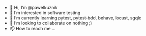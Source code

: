 - 👋 Hi, I’m @pawelkuznik
- 👀 I’m interested in software testing
- 🌱 I’m currently learning pytest, pytest-bdd, behave, locust, sgqlc
- 💞️ I’m looking to collaborate on nothing ;)
- 📫 How to reach me ...

<!---
pawelkuznik/pawelkuznik is a ✨ special ✨ repository because its `README.md` (this file) appears on your GitHub profile.
You can click the Preview link to take a look at your changes.
--->
